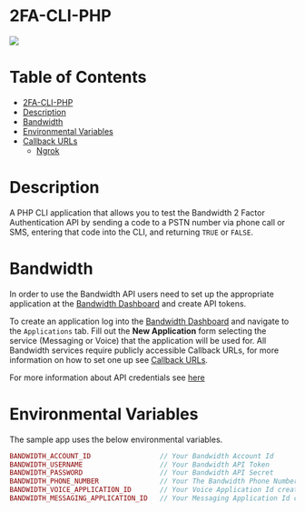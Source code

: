 # 2FA-CLI-PHP
<a href="http://dev.bandwidth.com"><img src="https://s3.amazonaws.com/bwdemos/BW-VMP.png"/></a>
</div>

 # Table of Contents

<!-- TOC -->

- [2FA-CLI-PHP](#2FA-CLI-PHP)
- [Description](#description)
- [Bandwidth](#bandwidth)
- [Environmental Variables](#environmental-variables)
- [Callback URLs](#callback-urls)
    - [Ngrok](#ngrok)

<!-- /TOC -->

# Description
A PHP CLI application that allows you to test the Bandwidth 2 Factor Authentication API by sending a code to a PSTN number via phone call or SMS, entering that code into the CLI, and returning `TRUE` or `FALSE`. 

# Bandwidth
In order to use the Bandwidth API users need to set up the appropriate application at the [Bandwidth Dashboard](https://dashboard.bandwidth.com/) and create API tokens.

To create an application log into the [Bandwidth Dashboard](https://dashboard.bandwidth.com/) and navigate to the `Applications` tab.  Fill out the **New Application** form selecting the service (Messaging or Voice) that the application will be used for.  All Bandwidth services require publicly accessible Callback URLs, for more information on how to set one up see [Callback URLs](#callback-urls).

For more information about API credentials see [here](https://dev.bandwidth.com/guides/accountCredentials.html#top)

# Environmental Variables
The sample app uses the below environmental variables.
```php
BANDWIDTH_ACCOUNT_ID                 // Your Bandwidth Account Id
BANDWIDTH_USERNAME                   // Your Bandwidth API Token
BANDWIDTH_PASSWORD                   // Your Bandwidth API Secret
BANDWIDTH_PHONE_NUMBER               // Your The Bandwidth Phone Number
BANDWIDTH_VOICE_APPLICATION_ID       // Your Voice Application Id created in the dashboard
BANDWIDTH_MESSAGING_APPLICATION_ID   // Your Messaging Application Id created in the dashboard
```
